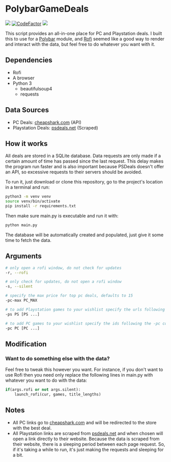 # PolybarGameDeals

<!-- ![](https://img.shields.io/github/repo-size/nkayp/PolybarGameDeals.svg?label=Repo%20size) -->
![](https://img.shields.io/tokei/lines/github/nkayp/PolybarGameDeals)
[![CodeFactor](https://www.codefactor.io/repository/github/nkayp/polybargamedeals/badge)](https://www.codefactor.io/repository/github/nkayp/polybargamedeals)
![](https://img.shields.io/github/license/nkayp/PolybarGameDeals)

This script provides an all-in-one place for PC and Playstation deals. I built this to use for a [Polybar](https://github.com/polybar/polybar) module, and [Rofi](https://github.com/davatorium/rofi) seemed like a good way to render and interact with the data, but feel free to do whatever you want with it.

## Dependencies
  - Rofi
  - A browser
  - Python 3
    - beautifulsoup4
    - requests

## Data Sources
  - PC Deals: [cheapshark.com](https://www.cheapshark.com/) (API)
  - Playstation Deals: [psdeals.net](https://psdeals.net/) (Scraped)
## How it works
All deals are stored in a SQLite database. Data requests are only made if a certain amount of time has passed since the last request. This delay makes the program run faster and is also important because PSDeals doesn't offer an API, so excessive requests to their servers should be avoided.

To run it, just download or clone this repository, go to the project's location in a terminal and run:
```bash
python3 -m venv venv
source venv/bin/activate
pip install -r requirements.txt
```
Then make sure main.[]()py is executable and run it with:
```bash
python main.py
```
The database will be automatically created and populated, just give it some time to fetch the data.
## Arguments
```bash
# only open a rofi window, do not check for updates
-r, --rofi
```
```bash
# only check for updates, do not open a rofi window
-s, --silent
```
<!-- ```bash
# show prices and deals available for Playstation Plus subscribers
-p, --ps-plus
``` -->
```bash
# specify the max price for top pc deals, defaults to 15
-pc-max PC_MAX
```
```bash
# to add Playstation games to your wishlist specify the urls following the -ps command
-ps PS [PS ...]
```
```bash
# to add PC games to your wishlist specify the ids following the -pc command
-pc PC [PC ...]
```

## Modification
### Want to do something else with the data?
Feel free to tweak this however you want. For instance, if you don't want to use Rofi then you need only replace the following lines in main.[]()py with whatever you want to do with the data:
```python
if(args.rofi or not args.silent):
    launch_rofi(cur, games, title_lengths)
```

## Notes
  - All PC links go to [cheapshark.com](https://www.cheapshark.com/) and will be redirected to the store with the best deal.
  - All Playstation links are scraped from [psdeals.net](https://psdeals.net/) and when chosen will open a link directly to their website. Because the data is scraped from their website, there is a sleeping period between each page request. So, if it's taking a while to run, it's just making the requests and sleeping for a bit.
